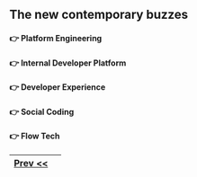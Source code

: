 ## The new contemporary buzzes

#### 👉 Platform Engineering
#### 👉 Internal Developer Platform
#### 👉 Developer Experience
#### 👉 Social Coding
#### 👉 Flow Tech

| [Prev <<](./3.md) |   | 
|:------:|:------:|
